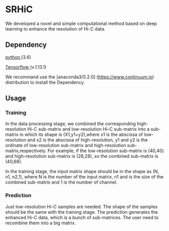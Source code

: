 # SRHiC
We developed a novel and simple computational method based on deep learning to enhance the resolution of Hi-C data. 



## Dependency
[ python ](https://www.python.org) (3.6)

[ Tensorflow ](https://www.tensorflow.org/)(v.1.13.1)

We recommand use the [anaconda3/5.2.0] (https://www.continuum.io) distribution to install the Dependency.

## Usage

### Training
In the data processing stage, we combined the corresponding high-resolution Hi-C sub-matrix and low-resolution Hi-C sub-matrix into a sub-matrix in which its shape is (X1,y1+y2),where x1 is the abscissa of low-resolution and x2 is the abscissa of high-resolution, y1 and y2 is the ordinate of low-resolution sub-matrix and high-resolution sub-matrix,respectively. For example, if the low-resolution sub-matrix is (40,40) and high-resolution sub-matrix is (28,28), so the combined sub-matrix is (40,68).

In the training stage, the input matrix shape should be in the shape as (N, n1, n2,1), where N is the number of the input matrix, n1 and is the size of the combined sub-matrix and 1 is the number of channel.



### Prediction
Just low-resolution Hi-C samples are needed. The shape of the samples should be the same with the training stage. The prediction generates the enhanced Hi-C data, which is a bunch of sub-matrices. The user need to recombine them into a big matrix.


